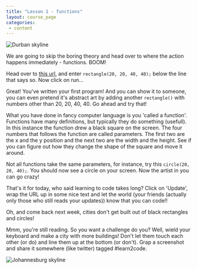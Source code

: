 ```yaml
---
title: "Lesson 1 - functions"
layout: course_page
categories:
 - content
---
```


![Durban skyline](http://thebacklog.net/img/2014/01/dbn-skyline.png)

We are going to skip the boring theory and head over to where the action happens immediately - functions. BOOM!

Head over to [this url](http://jsfiddle.net/dirkcuys/nXUQ4/), and enter ```rectangle(20, 20, 40, 40);``` below the line that says so. Now click on run...

Great! You've written your first program! And you can show it to someone, you can even pretend it's abstract art by adding another ```rectangle()``` with numbers other than 20, 20, 40, 40. Go ahead and try that!

What you have done in fancy computer language is you 'called a function'. Functions have many definitions, but typically they do something (usefull). In this instance the function drew a black square on the screen. The four numbers that follows the function are called parameters. The first two are the x and the y position and the next two are the width and the height. See if you can figure out how they change the shape of the square and move it around.

Not all functions take the same parameters, for instance, try this ```circle(20, 20, 40);```. You should now see a circle on your screen. Now the artist in you can go crazy!

That's it for today, who said learning to code takes long? Click on 'Update', wrap the URL up in some nice text and let the world (your friends (actually only those who still reads your updates)) know that you can code!!

Oh, and come back next week, cities don't get built out of black rectangles and circles!

Mmm, you're still reading. So you want a challenge do you? Well, wield your keyboard and make a city with more buildings! Don't let them touch each other (or do) and line them up at the bottom (or don't). Grap a screenshot and share it somewhere (like twitter) tagged #learn2code.

![Johannesburg skyline](http://thebacklog.net/img/2014/01/jhb-skyline.png)
